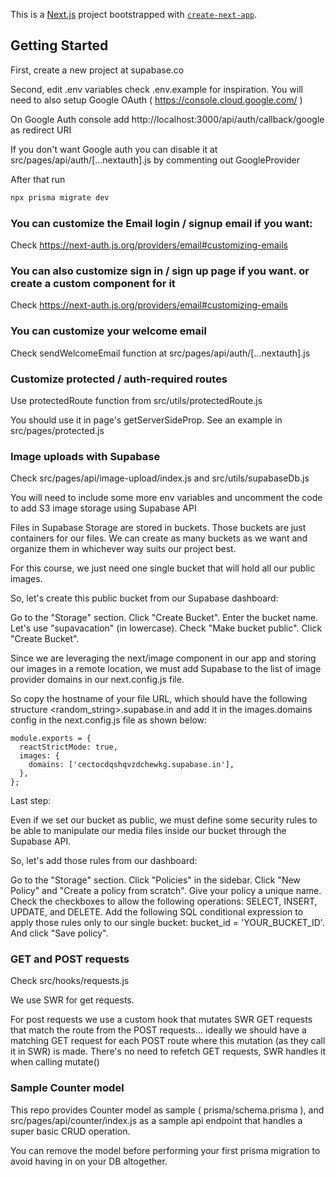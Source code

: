 This is a [Next.js](https://nextjs.org/) project bootstrapped with [`create-next-app`](https://github.com/vercel/next.js/tree/canary/packages/create-next-app).

## Getting Started

First, create a new project at supabase.co

Second, edit .env variables check .env.example for inspiration. You will need to also setup Google OAuth ( https://console.cloud.google.com/ )

On Google Auth console add http://localhost:3000/api/auth/callback/google as redirect URI

If you don't want Google auth you can disable it at src/pages/api/auth/[...nextauth].js by commenting out GoogleProvider

After that run

```bash
npx prisma migrate dev
```


### You can customize the Email login / signup email if you want:

Check https://next-auth.js.org/providers/email#customizing-emails


### You can also customize sign in / sign up page if you want. or create a custom component for it

Check https://next-auth.js.org/providers/email#customizing-emails


### You can customize your welcome email

Check sendWelcomeEmail function at src/pages/api/auth/[...nextauth].js

### Customize protected / auth-required routes

Use protectedRoute function from src/utils/protectedRoute.js 

You should use it in page's getServerSideProp. See an example in src/pages/protected.js

### Image uploads with Supabase

Check src/pages/api/image-upload/index.js and src/utils/supabaseDb.js

You will need to include some more env variables and uncomment the code to add S3 image storage using Supabase API

Files in Supabase Storage are stored in buckets. Those buckets are just containers for our files. We can create as many buckets as we want and organize them in whichever way suits our project best.

For this course, we just need one single bucket that will hold all our public images.

So, let's create this public bucket from our Supabase dashboard:

Go to the "Storage" section.
Click "Create Bucket".
Enter the bucket name. Let's use "supavacation" (in lowercase).
Check "Make bucket public".
Click "Create Bucket".

Since we are leveraging the next/image component in our app and storing our images in a remote location, we must add Supabase to the list of image provider domains in our next.config.js file.

So copy the hostname of your file URL, which should have the following structure <random_string>.supabase.in and add it in the images.domains config in the next.config.js file as shown below:

```
module.exports = {
  reactStrictMode: true,
  images: {
    domains: ['cectocdqshqvzdchewkg.supabase.in'],
  },
};
```

Last step:

Even if we set our bucket as public, we must define some security rules to be able to manipulate our media files inside our bucket through the Supabase API.

So, let's add those rules from our dashboard:

Go to the "Storage" section.
Click "Policies" in the sidebar.
Click "New Policy" and "Create a policy from scratch".
Give your policy a unique name.
Check the checkboxes to allow the following operations: SELECT, INSERT, UPDATE, and DELETE.
Add the following SQL conditional expression to apply those rules only to our single bucket: bucket_id = 'YOUR_BUCKET_ID'.
And click "Save policy".

### GET and POST requests

Check src/hooks/requests.js

We use SWR for get requests.

For post requests we use a custom hook that mutates SWR GET requests that match the route from the POST requests... ideally we should have a matching GET request for each POST route where this mutation (as they call it in SWR) is made. There's no need to refetch GET requests, SWR handles it when calling mutate()


### Sample Counter model

This repo provides Counter model as sample ( prisma/schema.prisma ), and src/pages/api/counter/index.js as a sample api endpoint that handles a super basic CRUD operation.

You can remove the model before performing your first prisma migration to avoid having in on your DB altogether.